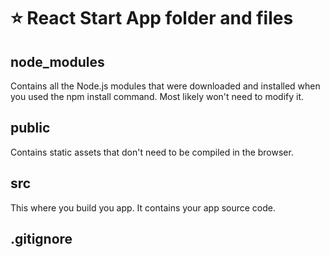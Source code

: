 # ⭐  React Start App folder and files 

## node_modules 
Contains all the Node.js modules that were downloaded and installed
when you used the npm install command. Most likely won't need to 
modify it. 

## public 
Contains static assets that don't need to be compiled in the 
browser. 

## src 
This where you build you app. It contains your app source code.

## .gitignore 
